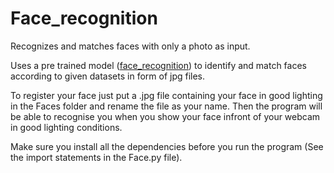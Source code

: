 # Face_recognition
Recognizes and matches faces with only a photo as input.

Uses a pre trained model ([face_recognition](https://github.com/ageitgey/face_recognition)) to identify and match faces according to given datasets in form of jpg files.

To register your face just put a .jpg file containing your face in good lighting in the Faces folder and rename the file as your name. Then the program will be able to recognise you when you show your face infront of your webcam in good lighting conditions.

Make sure you install all the dependencies before you run the program (See the import statements in the Face.py file).
